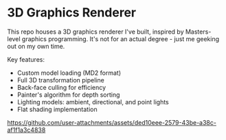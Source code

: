 # 3D Graphics Renderer

This repo houses a 3D graphics renderer I've built, inspired by Masters-level graphics programming. It's not for an actual degree - just me geeking out on my own time.

Key features:
- Custom model loading (MD2 format)
- Full 3D transformation pipeline
- Back-face culling for efficiency
- Painter's algorithm for depth sorting
- Lighting models: ambient, directional, and point lights
- Flat shading implementation

https://github.com/user-attachments/assets/ded10eee-2579-43be-a38c-af1f1a3c4838

